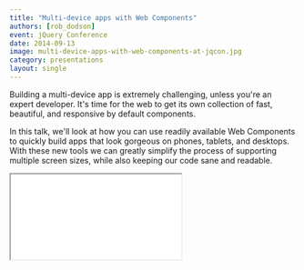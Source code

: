 ```yaml
---
title: "Multi-device apps with Web Components"
authors: [rob_dodson]
event: jQuery Conference
date: 2014-09-13
image: multi-device-apps-with-web-components-at-jqcon.jpg
category: presentations
layout: single
---
```


Building a multi-device app is extremely challenging, unless you're an expert
developer. It's time for the web to get its own collection of fast, beautiful,
and responsive by default components.

<!-- Excerpt -->

In this talk, we'll look at how you can use readily available Web Components to
quickly build apps that look gorgeous on phones, tablets, and desktops. With
these new tools we can greatly simplify the process of supporting multiple
screen sizes, while also keeping our code sane and readable.

<div class="video-wrap">
    <iframe src="//www.youtube.com/embed/kn0y7uugO0Y" itemprop="video"></iframe>
</div>

<script async class="speakerdeck-embed" data-id="182b5d001d95013278dd06e915146373" data-ratio="1.33333333333333" src="//speakerdeck.com/assets/embed.js"></script>
